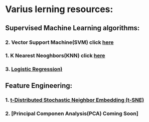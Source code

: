 # Varius lerning resources:
## Supervised Machine Learning algorithms:


### 2. Vector Support Machine(SVM) click [here](https://github.com/imdwipayana/Machine-Learning-Algorithm/tree/main/KNN(K-NearestNeighbors))

### 1. K Nearest Neoghbors(KNN) click [here](https://github.com/imdwipayana/Machine-Learning-Algorithm/blob/main/KNN(K-NearestNeighbors)/KNN(K-NearestNeighbors).ipynb)

### 3. [Logistic Regression)]()


## Feature Engineering:
### 1. [t-Distributed Stochastic Neighbor Embedding (t-SNE)](https://github.com/imdwipayana/Machine-Learning-Algorithm/blob/main/tSNE/tSNE.ipynb)
### 2. [Principal Componen Analysis(PCA) Coming Soon]
